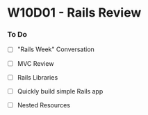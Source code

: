 # W10D01 - Rails Review

### To Do
- [ ] "Rails Week" Conversation
- [ ] MVC Review
- [ ] Rails Libraries
- [ ] Quickly build simple Rails app
- [ ] Nested Resources









